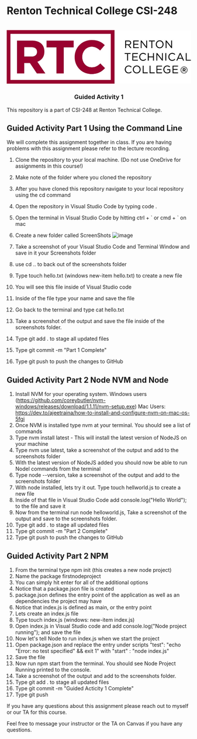 # Renton Technical College CSI-248
<br />    

<div align="center">  
    <img src="logo.jpg" alt="Logo">
    <h3 align="center">Guided Activity 1</h3>
</div>

This repository is a part of CSI-248 at Renton Technical College.

## Guided Activity Part 1 Using the Command Line
We will complete this assignment together in class. If you are having problems with this assignment please refer to the lecture recording.

1. Clone the repository to your local machine. (Do not use OneDrive for assignments in this course!)
2. Make note of the folder where you cloned the repository
3. After you have cloned this repository navigate to your local repository using the cd command
4. Open the repository in Visual Studio Code by typing code .
5. Open the terminal in Visual Studio Code by hitting ctrl + \` or cmd + \` on mac
6. Create a new folder called ScreenShots ![image](https://github.com/EmeryCSI/CSI248F23_GuidedActivity1/assets/90283966/1a57771e-4ed9-4e5d-8a7b-cad1d8139b2f)

7. Take a screenshot of your Visual Studio Code and Terminal Window and save in it your Screenshots folder
8. use cd .. to back out of the screenshots folder
9. Type touch hello.txt (windows new-item hello.txt) to create a new file
10. You will see this file inside of Visual Studio code
11. Inside of the file type your name and save the file
12. Go back to the terminal and type cat hello.txt
13. Take a screenshot of the output and save the file inside of the screenshots folder.
14. Type git add . to stage all updated files
15. Type git commit -m "Part 1 Complete"
16. Type git push to push the changes to GitHub

## Guided Activity Part 2 Node NVM and Node

1. Install NVM for your operating system. Windows users (https://github.com/coreybutler/nvm-windows/releases/download/1.1.11/nvm-setup.exe) Mac Users: https://dev.to/ajeetraina/how-to-install-and-configure-nvm-on-mac-os-5fgi
2. Once NVM is installed type nvm at your terminal. You should see a list of commands
3. Type nvm install latest - This will install the latest version of NodeJS on your machine
4. Type nvm use latest, take a screenshot of the output and add to the screenshots folder
5. With the latest version of NodeJS added you should now be able to run Nodel commands from the terminal
6. Type node --version, take a screenshot of the output and add to the screenshots folder
7. With node installed, lets try it out. Type touch hellworld.js to create a new file
8. Inside of that file in Visual Studio Code add console.log("Hello World"); to the file and save it
9. Now from the terminal run node helloworld.js, Take a screenshot of the output and save to the screenshots folder.
10. Type git add . to stage all updated files
11. Type git commit -m "Part 2 Complete"
12. Type git push to push the changes to GitHub

## Guided Activity Part 2 NPM
1. From the terminal type npm init (this creates a new node project)
2. Name the package firstnodeproject
3. You can simply hit enter for all of the additional options
4. Notice that a package.json file is created
5. package.json defines the entry point of the application as well as an dependencies the project may have
6. Notice that index.js is defined as main, or the entry point
7. Lets create an index.js file
8. Type touch index.js (windows: new-item index.js)
9. Open index.js in Visual Studio code and add console.log("Node project running"); and save the file
10. Now let's tell Node to run index.js when we start the project
11. Open package.json and replace the entry under scripts "test": "echo \"Error: no test specified\" && exit 1" with "start" : "node index.js"
12. Save the file
13. Now run npm start from the terminal. You should see Node Project Running printed to the console.
14. Take a screenshot of the output and add to the screenshots folder.
15. Type git add . to stage all updated files
16. Type git commit -m "Guided Acticity 1 Complete"
17. Type git push

If you have any questions about this assignment please reach out to myself or our TA for this course. 



Feel free to message your instructor or the TA on Canvas if you have any questions.
